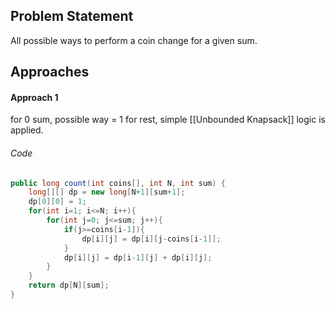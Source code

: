 ## Problem Statement
All possible ways to perform a coin change for a given sum.

## Approaches
#### Approach 1
for 0 sum, possible way = 1
for rest, simple [[Unbounded Knapsack]] logic is applied.

###### Code
```java
public long count(int coins[], int N, int sum) {
	long[][] dp = new long[N+1][sum+1];
	dp[0][0] = 1;
	for(int i=1; i<=N; i++){
		for(int j=0; j<=sum; j++){
			if(j>=coins[i-1]){
				dp[i][j] = dp[i][j-coins[i-1]];
			}
			dp[i][j] = dp[i-1][j] + dp[i][j];
		}
	}
	return dp[N][sum];
}
```